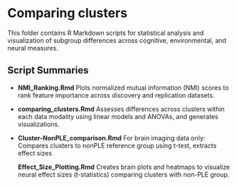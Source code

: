 # Comparing clusters

This folder contains R Markdown scripts for statistical analysis and visualization of subgroup differences across cognitive, environmental, and neural measures.

## Script Summaries

- **NMI_Ranking.Rmd**
Plots normalized mutual information (NMI) scores to rank feature importance across discovery and replication datasets.

- **comparing_clusters.Rmd**
Assesses differences across clusters within each data modality using linear models and ANOVAs, and generates visualizations.

- **Cluster-NonPLE_comparison.Rmd**
For brain imaging data only: Compares clusters to nonPLE reference group using t-test, extracts effect sizes

  **Effect_Size_Plotting.Rmd**
Creates brain plots and heatmaps to visualize neural effect sizes (t-statistics) comparing clusters with non-PLE group.
  
